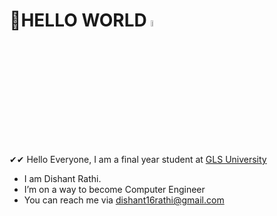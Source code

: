 # 👋HELLO WORLD  <img src="https://www.animatedimages.org/data/media/1667/animated-world-globe-image-0036.gif"  width="5%"/> 

✔✔  Hello Everyone, I am a final year student at [GLS University](https://www.glsuniversity.ac.in/)
 - I am Dishant Rathi.
 - I’m on a way to become Computer Engineer
 - You can reach me via dishant16rathi@gmail.com